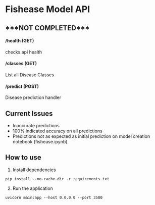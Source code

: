 # Fishease Model API
## *\*\***NOT COMPLETED**\*\*\*

#### /health (GET)
checks api health

#### /classes (GET)
List all Disease Classes

#### /predict (POST)
Disease prediction handler

## Current Issues
- Inaccurate predictions
- 100% indicated accuracy on all predictions
- Predictions not as expected as initial prediction on model creation notebook (fishease.ipynb)

## How to use
1. Install dependencies
```
pip install --no-cache-dir -r requirements.txt
```
2. Run the application
```
uvicorn main:app --host 0.0.0.0 --port 3500
```